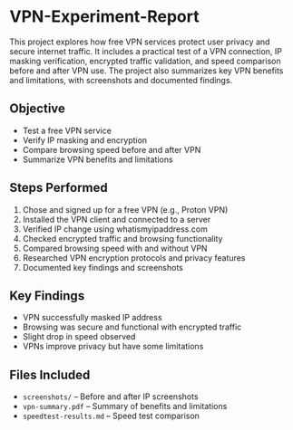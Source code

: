 # VPN-Experiment-Report
This project explores how free VPN services protect user privacy and secure internet traffic. It includes a practical test of a VPN connection, IP masking verification, encrypted traffic validation, and speed comparison before and after VPN use. The project also summarizes key VPN benefits and limitations, with screenshots and documented findings.

## Objective
- Test a free VPN service
- Verify IP masking and encryption
- Compare browsing speed before and after VPN
- Summarize VPN benefits and limitations

##  Steps Performed
1. Chose and signed up for a free VPN (e.g., Proton VPN)
2. Installed the VPN client and connected to a server
3. Verified IP change using whatismyipaddress.com
4. Checked encrypted traffic and browsing functionality
5. Compared browsing speed with and without VPN
6. Researched VPN encryption protocols and privacy features
7. Documented key findings and screenshots

## Key Findings
- VPN successfully masked IP address
- Browsing was secure and functional with encrypted traffic
- Slight drop in speed observed
- VPNs improve privacy but have some limitations

##  Files Included
- `screenshots/` – Before and after IP screenshots
- `vpn-summary.pdf` – Summary of benefits and limitations
- `speedtest-results.md` – Speed test comparison


